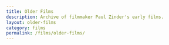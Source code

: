```yaml
---
title: Older Films
description: Archive of filmmaker Paul Zinder's early films.
layout: older-films
category: films
permalink: /films/older-films/
---
```

